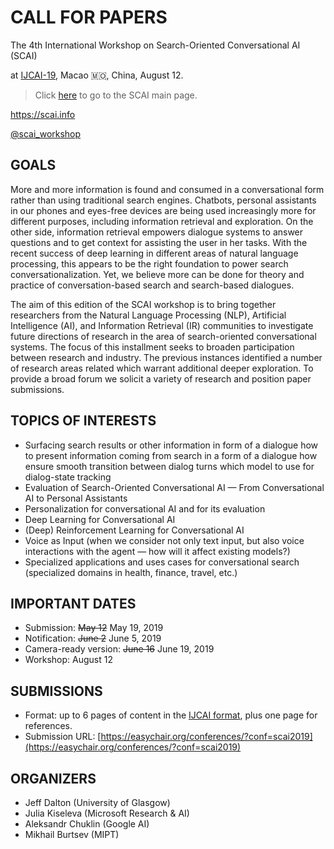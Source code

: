 # CALL FOR PAPERS

The 4th International Workshop on Search-Oriented Conversational AI (SCAI)

at [IJCAI-19](https://www.ijcai19.org/workshops.html), Macao 🇲🇴, China, August 12.

> Click [here](https://scai.info) to go to the SCAI main page.

<https://scai.info>

[@scai\_workshop](https://twitter.com/scai_workshop)


## GOALS
More and more information is found and consumed in a conversational form
rather than using traditional search engines. Chatbots, personal assistants
in our phones and eyes-free devices are being used increasingly more for
different purposes, including information retrieval and exploration. On the
other side, information retrieval empowers dialogue systems to answer
questions and to get context for assisting the user in her tasks.  With the
recent success of deep learning in different areas of natural language
processing, this appears to be the right foundation to power search
conversationalization. Yet, we believe more can be done for theory and
practice of conversation-based search and search-based dialogues.

The aim of this edition of the SCAI workshop is to bring together researchers
from the Natural Language Processing (NLP), Artificial Intelligence (AI),
and Information Retrieval (IR) communities to investigate future directions
of research in the area of search-oriented conversational systems.
The focus of this installment seeks to broaden participation between
research and industry. The previous instances identified a number
of research areas related which warrant additional deeper exploration.
To provide a broad forum we solicit a variety of research
and position paper submissions. 

## TOPICS OF INTERESTS
  * Surfacing search results or other information in form of a dialogue
	how to present information coming from search in a form of a dialogue
	how ensure smooth transition between dialog turns
	which model to use for dialog-state tracking
  * Evaluation of Search-Oriented Conversational AI — From
	Conversational AI to Personal Assistants
  * Personalization for conversational AI and for its evaluation
  * Deep Learning for Conversational AI
  * (Deep) Reinforcement Learning for Conversational AI
  * Voice as Input (when we consider not only text input, but also voice
	interactions with the agent — how will it affect existing models?)
  * Specialized applications and uses cases for conversational search
    (specialized domains in health, finance, travel, etc.)


## IMPORTANT DATES
  * Submission: ~~May 12~~  May 19, 2019
  * Notification: ~~June 2~~  June 5, 2019
  * Camera-ready version: ~~June 16~~  June 19, 2019
  * Workshop: August 12

## SUBMISSIONS
  * Format: up to 6 pages of content in the [IJCAI format](https://www.ijcai.org/authors_kit),
    plus one page for references.
  * Submission URL: [https://easychair.org/conferences/?conf=scai2019](https://easychair.org/conferences/?conf=scai2019)

## ORGANIZERS
  * Jeff Dalton (University of Glasgow)
  * Julia Kiseleva (Microsoft Research & AI)
  * Aleksandr Chuklin (Google AI)
  * Mikhail Burtsev (MIPT)
